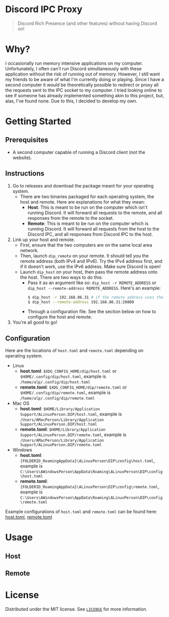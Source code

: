 # **D**iscord **I**PC **P**roxy
> Discord Rich Presence (and other features) without having Discord on!

# Why?

I occasionally run memory intensive applications on my computer. Unfortunately, I often can't run Discord simultaneously
with these application without the risk of running out of memory. However, I still want my friends to be aware of what 
I'm currently doing or playing. Since I have a second computer it *would* be theoretically possible to redirect or proxy
all the requests sent to the IPC socket to my computer. I tried looking online to see if someone has already implemented
something akin to this project, but, alas, I've found none. Due to this, I decided to develop my own.

# Getting Started

## Prerequisites

* A second computer capable of running a Discord client (not the website).

## Instructions

1. Go to releases and download the package meant for your operating system.
    * There are two binaries packaged for each operating system, the host and remote. Here are explanations for what
      they mean:
      * **Host**: This is meant to be run on the computer which isn't running Discord. It will forward all requests to 
                  the remote, and all responses from the remote to the socket.
      * **Remote**: This is meant to be run on the computer which is running Discord. It will forward all requests from
                    the host to the Discord IPC, and all responses from Discord IPC to the host.
2. Link up your host and remote.
   * First, ensure that the two computers are on the same local area network.
   * Then, launch `dip_remote` on your remote. It should tell you the remote address (both IPv4 and IPv6). Try the IPv4
     address first, and if it doesn't work, use the IPv6 address. Make sure Discord is open!
   * Launch `dip_host` on your host, then pass the remote address onto the host. There are two ways to do this:
     * Pass it as an argument like so: `dip_host -r REMOTE_ADDRESS` or `dip_host --remote-address REMOTE_ADDRESS`.
       Here's an example:
       ```bash
       $ dip_host -r 192.168.86.31 # if the remote address uses the default port 49131, it can be elided
       $ dip_host --remote-address 192.168.86.31:20800
       ```
     * Through a configuration file. See the section below on how to configure the host and remote.
3. You're all good to go!

## Configuration

Here are the locations of `host.toml` and `remote.toml` depending on operating system.

* Linux
  * **host.toml**: `$XDG_CONFIG_HOME/dip/host.toml` or `$HOME/.config/dip/host.toml`, example is 
                     `/home/alp/.config/dip/host.toml`
  * **remote.toml**: `$XDG_CONFIG_HOME/dip/remote.toml` or `$HOME/.config/dip/remote.toml`, example is
                     `/home/alp/.config/dip/remote.toml`
* Mac OS
    * **host.toml**: `$HOME/Library/Application Support/ALinuxPerson.DIP/host.toml`, example is
      `/Users/AMacPerson/Library/Application Support/ALinuxPerson.DIP/host.toml`
    * **remote.toml**: `$HOME/Library/Application Support/ALinuxPerson.DIP/remote.toml`, example is
      `/Users/AMacPerson/Library/Application Support/ALinuxPerson.DIP/remote.toml`
* Windows
    * **host.toml**: `{FOLDERID_RoamingAppData}\ALinuxPerson\DIP\config\host.toml`, example is
                     `C:\Users\AWindowsPerson\AppData\Roaming\ALinuxPerson\DIP\config\host.toml`
    * **remote.toml**: `{FOLDERID_RoamingAppData}\ALinuxPerson\DIP\config\remote.toml`, example is
                     `C:\Users\AWindowsPerson\AppData\Roaming\ALinuxPerson\DIP\config\remote.toml`

Example configurations of `host.toml` and `remote.toml` can be found here: [host.toml](host/host.toml), [remote.toml](remote/remote.toml)

# Usage

## Host

## Remote

# License

Distributed under the MIT license. See [`LICENSE`](LICENSE) for more information.